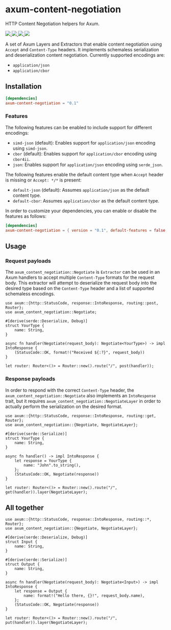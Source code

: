 # axum-content-negotiation

HTTP Content Negotiation helpers for Axum.

<a href="https://github.com/bltavares/axum-content-negotiation/actions?query=workflow%3AQuickstart+branch%3Amaster">
    <img src="https://img.shields.io/github/actions/workflow/status/bltavares/axum-content-negotiation/main.yml?branch=master" />
</a>
<a href="https://github.com/bltavares/axum-content-negotiation/actions?query=workflow%3ACross-compile+branch%3Amaster">
    <img src="https://img.shields.io/github/actions/workflow/status/bltavares/axum-content-negotiation/main.yml?branch=master" />
</a>
<a href="https://crates.io/crates/axum-content-negotiation">
    <img src="https://img.shields.io/crates/v/axum-content-negotiation.svg" />
</a>
<a href="https://docs.rs/axum-content-negotiation">
    <img src="https://docs.rs/axum-content-negotiation/badge.svg" />
</a>

A set of Axum Layers and Extractors that enable content negotiation using `Accept` and `Content-Type` headers.
It implements schemaless serialization and deserialization content negotiation. Currently supported encodings are:
- `application/json`
- `application/cbor`

## Installation

```toml
[dependencies]
axum-content-negotiation = "0.1"
```

### Features

The following features can be enabled to include support for different encodings:
- `simd-json` (default): Enables support for `application/json` encoding using `simd-json`.
- `cbor` (default): Enables support for `application/cbor` encoding using `cbor4ii`.
- `json`: Enables support for `application/json` encoding using `serde_json`.

The following features enable the default content type when `Accept` header is missing or `Accept: */*` is present:
- `default-json` (default): Assumes `application/json` as the default content type.
- `default-cbor`: Assumes `application/cbor` as the default content type.

In order to customize your dependencies, you can enable or disable the features as follows:

```toml
[dependencies]
axum-content-negotiation = { version = "0.1", default-features = false, features = ["json", "default-json"] }
```

## Usage

### Request payloads

The `axum_content_negotiation::Negotiate` is `Extractor` can be used in an Axum handlers to accept multiple `Content-Type` formats for the request body.
This extractor will attempt to deserialize the request body into the desired type based on the `Content-Type` header and a list of supported schemaless encodings.

```rust,no_run
use axum::{http::StatusCode, response::IntoResponse, routing::post, Router};
use axum_content_negotiation::Negotiate;

#[derive(serde::Deserialize, Debug)]
struct YourType {
    name: String,
}

async fn handler(Negotiate(request_body): Negotiate<YourType>) -> impl IntoResponse {
    (StatusCode::OK, format!("Received ${:?}", request_body))
}

let router: Router<()> = Router::new().route("/", post(handler));
```

### Response payloads

In order to respond with the correct `Content-Type` header, the `axum_content_negotiation::Negotiate` also implements an `IntoResponse` trait,
but it requires `axum_content_negotiation::NegotiateLayer` in order to actually perform the serialization on the desired format.

```rust,no_run
use axum::{http::StatusCode, response::IntoResponse, routing::get, Router};
use axum_content_negotiation::{Negotiate, NegotiateLayer};

#[derive(serde::Serialize)]
struct YourType {
    name: String,
}

async fn handler() -> impl IntoResponse {
    let response = YourType {
        name: "John".to_string(),
    };
    (StatusCode::OK, Negotiate(response))
}

let router: Router<()> = Router::new().route("/", get(handler)).layer(NegotiateLayer);
```

## All together

```rust,no_run
use axum::{http::StatusCode, response::IntoResponse, routing::*, Router};
use axum_content_negotiation::{Negotiate, NegotiateLayer};

#[derive(serde::Deserialize, Debug)]
struct Input {
    name: String,
}

#[derive(serde::Serialize)]
struct Output {
    name: String,
}

async fn handler(Negotiate(request_body): Negotiate<Input>) -> impl IntoResponse {
    let response = Output {
        name: format!("Hello there, {}!", request_body.name),
    };
    (StatusCode::OK, Negotiate(response))
}

let router: Router<()> = Router::new().route("/", put(handler)).layer(NegotiateLayer);
```